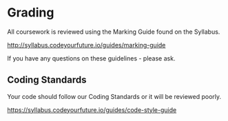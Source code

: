 <!--
Do not edit this file.
Make a change to the template and then pull changes
https://github.com/CodeYourFuture/CYF-Coursework-Template
-->

# Grading

All coursework is reviewed using the Marking Guide found on the Syllabus.

http://syllabus.codeyourfuture.io/guides/marking-guide

If you have any questions on these guidelines - please ask.

## Coding Standards

Your code should follow our Coding Standards or it will be reviewed poorly.

https://syllabus.codeyourfuture.io/guides/code-style-guide
